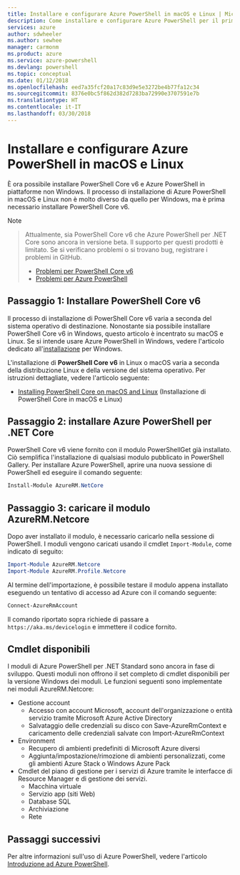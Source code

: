 ```yaml
---
title: Installare e configurare Azure PowerShell in macOS e Linux | Microsoft Docs
description: Come installare e configurare Azure PowerShell per il primo uso in macOS e Linux.
services: azure
author: sdwheeler
ms.author: sewhee
manager: carmonm
ms.product: azure
ms.service: azure-powershell
ms.devlang: powershell
ms.topic: conceptual
ms.date: 01/12/2018
ms.openlocfilehash: eed7a35fcf20a17c83d9e5e3272be4b77fa12c34
ms.sourcegitcommit: 8376e0bc5f862d382d7283ba72990e3707591e7b
ms.translationtype: HT
ms.contentlocale: it-IT
ms.lasthandoff: 03/30/2018
---
```

# <a name="install-and-configure-azure-powershell-on-macos-and-linux"></a>Installare e configurare Azure PowerShell in macOS e Linux

È ora possibile installare PowerShell Core v6 e Azure PowerShell in piattaforme non Windows.
Il processo di installazione di Azure PowerShell in macOS e Linux non è molto diverso da quello per Windows, ma è prima necessario installare PowerShell Core v6.

> [!NOTE]

> Attualmente, sia PowerShell Core v6 che Azure PowerShell per .NET Core sono ancora in versione beta.
> Il supporto per questi prodotti è limitato. Se si verificano problemi o si trovano bug, registrare i problemi in GitHub.
>
> * [Problemi per PowerShell Core v6](https://github.com/PowerShell/PowerShell/issues)
> * [Problemi per Azure PowerShell](https://github.com/azure/azure-docs-powershell/issues)

## <a name="step-1-install-powershell-core-v6"></a>Passaggio 1: Installare PowerShell Core v6

Il processo di installazione di PowerShell Core v6 varia a seconda del sistema operativo di destinazione.
Nonostante sia possibile installare PowerShell Core v6 in Windows, questo articolo è incentrato su macOS e Linux. Se si intende usare Azure PowerShell in Windows, vedere l'articolo dedicato all'[installazione](./install-azurerm-ps.md) per Windows.

L'installazione di **PowerShell Core v6** in Linux o macOS varia a seconda della distribuzione Linux e della versione del sistema operativo.
Per istruzioni dettagliate, vedere l'articolo seguente:

- [Installing PowerShell Core on macOS and Linux](/powershell/scripting/setup/installing-powershell-core-on-macos-and-linux) (Installazione di PowerShell Core in macOS e Linux)

## <a name="step-2-install-azure-powershell-for-net-core"></a>Passaggio 2: installare Azure PowerShell per .NET Core

PowerShell Core v6 viene fornito con il modulo PowerShellGet già installato. Ciò semplifica l'installazione di qualsiasi modulo pubblicato in PowerShell Gallery. Per installare Azure PowerShell, aprire una nuova sessione di PowerShell ed eseguire il comando seguente:

```powershell
Install-Module AzureRM.NetCore
```

## <a name="step-3-load-the-azurermnetcore-module"></a>Passaggio 3: caricare il modulo AzureRM.Netcore

Dopo aver installato il modulo, è necessario caricarlo nella sessione di PowerShell. I moduli vengono caricati usando il cmdlet `Import-Module`, come indicato di seguito:

```powershell
Import-Module AzureRM.Netcore
Import-Module AzureRM.Profile.Netcore
```

Al termine dell'importazione, è possibile testare il modulo appena installato eseguendo un tentativo di accesso ad Azure con il comando seguente:

```powershell
Connect-AzureRmAccount
```

Il comando riportato sopra richiede di passare a `https://aka.ms/devicelogin` e immettere il codice fornito.

## <a name="available-cmdlets"></a>Cmdlet disponibili

I moduli di Azure PowerShell per .NET Standard sono ancora in fase di sviluppo. Questi moduli non offrono il set completo di cmdlet disponibili per la versione Windows dei moduli. Le funzioni seguenti sono implementate nei moduli AzureRM.Netcore:

* Gestione account
  - Accesso con account Microsoft, account dell'organizzazione o entità servizio tramite Microsoft Azure Active Directory
  - Salvataggio delle credenziali su disco con Save-AzureRmContext e caricamento delle credenziali salvate con Import-AzureRmContext
* Environment
  - Recupero di ambienti predefiniti di Microsoft Azure diversi
  - Aggiunta/impostazione/rimozione di ambienti personalizzati, come gli ambienti Azure Stack o Windows Azure Pack
* Cmdlet del piano di gestione per i servizi di Azure tramite le interfacce di Resource Manager e di gestione dei servizi.
  - Macchina virtuale
  - Servizio app (siti Web)
  - Database SQL
  - Archiviazione
  - Rete

## <a name="next-steps"></a>Passaggi successivi

Per altre informazioni sull'uso di Azure PowerShell, vedere l'articolo [Introduzione ad Azure PowerShell](get-started-azureps.md).
